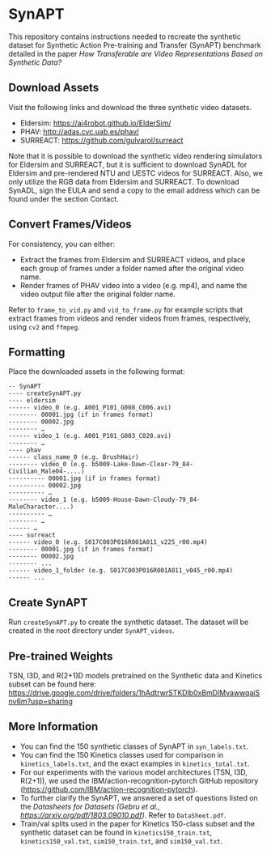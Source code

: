 # SynAPT

This repository contains instructions needed to recreate the synthetic dataset for Synthetic Action Pre-training and Transfer (SynAPT) benchmark detailed in the paper *How Transferable are Video Representations Based on Synthetic Data?*


## Download Assets 
Visit the following links and download the three synthetic video datasets. 
- Eldersim: https://ai4robot.github.io/ElderSim/
- PHAV: http://adas.cvc.uab.es/phav/
- SURREACT: https://github.com/gulvarol/surreact

Note that it is possible to download the synthetic video rendering simulators for Eldersim and SURREACT, but it is sufficient to download SynADL for Eldersim and pre-rendered NTU and UESTC videos for SURREACT. Also, we only utilize the RGB data from Eldersim and SURREACT.
To download SynADL, sign the EULA and send a copy to the email address which can be found under the section Contact.


## Convert Frames/Videos

For consistency, you can either:
- Extract the frames from Eldersim and SURREACT videos, and place each group of frames under a folder named after the original video name.  
- Render frames of PHAV video into a video (e.g. mp4), and name the video output file after the original folder name. 


Refer to `frame_to_vid.py` and `vid_to_frame.py` for example scripts that extract frames from videos and render videos from frames, respectively, using `cv2` and `ffmpeg`. 


## Formatting
Place the downloaded assets in the following format:
``` 
-- SynAPT
---- createSynAPT.py
---- eldersim
------ video_0 (e.g. A001_P101_G008_C006.avi)
-------- 00001.jpg (if in frames format)
-------- 00002.jpg
-------- …
------ video_1 (e.g. A001_P101_G003_C020.avi)
-------- …
---- phav
------ class_name_0 (e.g. BrushHair)
-------- video_0 (e.g. b5009-Lake-Dawn-Clear-79_84-Civilian_Male04-....)
---------- 00001.jpg (if in frames format)
---------- 00002.jpg
---------- …
-------- video_1 (e.g. b5009-House-Dawn-Cloudy-79_84-MaleCharacter....)
---------- …
-------- …
------ …
---- surreact
------ video_0 (e.g. S017C003P016R001A011_v225_r00.mp4)
-------- 00001.jpg (if in frames format)
-------- 00002.jpg
-------- ...
------ video_1_folder (e.g. S017C003P016R001A011_v045_r00.mp4)
------ ... 
```


## Create SynAPT

Run `createSynAPT.py` to create the synthetic dataset. The dataset will be created in the root directory under `SynAPT_videos`.

## Pre-trained Weights 

TSN, I3D, and R(2+1)D models pretrained on the Synthetic data and Kinetics subset can be found here:
https://drive.google.com/drive/folders/1hAdtrwrSTKDlb0xBmDlMvawwqaiSnv6m?usp=sharing

## More Information
- You can find the 150 synthetic classes of SynAPT in `syn_labels.txt`. 
- You can find the 150 Kinetics classes used for comparison in `kinetics_labels.txt`, and the exact examples in `kinetics_total.txt`.
- For our experiments with the various model architectures (TSN, I3D, R(2+1)), we used the IBM/action-recognition-pytorch GitHub repository (https://github.com/IBM/action-recognition-pytorch). 
- To further clarify the SynAPT, we answered a set of questions listed on the *Datasheets for Datasets (Gebru et al., https://arxiv.org/pdf/1803.09010.pdf)*. Refer to `DataSheet.pdf`.
- Train/val splits used in the paper for Kinetics 150-class subset and the synthetic dataset can be found in `kinetics150_train.txt`, `kinetics150_val.txt`, `sim150_train.txt`, and `sim150_val.txt`.
















